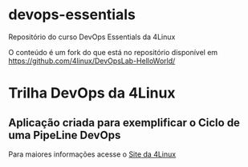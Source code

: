 # devops-essentials
Repositório do curso DevOps Essentials da 4Linux

O conteúdo é um fork do que está no repositório disponível em https://github.com/4linux/DevOpsLab-HelloWorld/ 

# Trilha DevOps da 4Linux

<!-- Altere a Flag abaixo com sua URL do seu usuário do Github -->
<!--
![Pipeline Status](https://github.com/<USER>/devops-essentials/actions/workflows/pipeline.yml/badge.svg) 
-->

## Aplicação criada para exemplificar o Ciclo de uma PipeLine DevOps


Para maiores informações acesse o [Site da 4Linux](https://www.4linux.com.br/cursos/devops)
